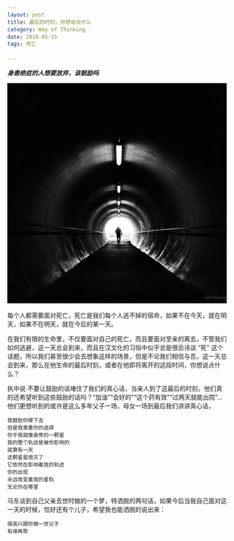 ```yaml
---
layout: post
title: 最后的时刻，你想说点什么
category: Way of Thinking
date: 2016-05-15
tags: 死亡

---
```

***身患绝症的人想要放弃，该鼓励吗***

![](/res/my_image/16-5-15.jpg)

每个人都需要面对死亡，死亡是我们每个人逃不掉的宿命，如果不在今天，就在明天，如果不在明天，就在今后的某一天。

在我们有限的生命里，不仅要面对自己的死亡，而且要面对至亲的离去，不管我们如何逃避，这一天总会到来，而且在汉文化的习俗中似乎总是很忌讳谈 “死” 这个话题，所以我们甚至很少会去想象这样的场景，但是不论我们相信与否，这一天总会到来，那么在他生命的最后时刻，或者在他即将离开的这段时间，你想说点什么？

执中说 不要让鼓励的话堵住了我们的真心话，当亲人到了这最后的时刻，他们真的还希望听到这些鼓励的话吗？“加油”“会好的”“这个药有效”“过两天就能出院”...他们更想听到的或许是这么多年父子一场，母女一场到最后我们讲讲真心话，



	我鼓励你撑下去  
	但是我尊重你的选择  
	你于我就像身旁的一颗星  
	我的整个轨迹是被你影响的  
	就算有一天
	这颗星星熄灭了  
	它依然在影响着我的轨迹  
	你的出现  
	永远改变着我的星轨  
	无论你在哪里
	

马东谈到自己父亲去世时做的一个梦，特洒脱的两句话，如果今后当我自己面对这一天的时候，恰好还有个儿子，希望我也能洒脱的说出来：
	
	很高兴跟你做一世父子  
	有缘再聚





